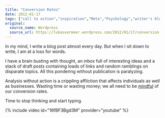```yaml
---
title: "Conversion Rates"
date: 2012-01-17
tags: ["call to action","inspiration","Meta","Psychology","writer's block"]
original:
  source_name: Wordpress
  source_url: https://lukasvermeer.wordpress.com/2012/01/17/conversion-rates/
---
```


In my mind, I write a blog post almost every day. But when I sit down to write, I am at a loss for words.

I have a brain busting with thought, an inbox full of interesting ideas and a stack of draft posts containing loads of links and random ramblings on disparate topics. All this pondering without publication is paralyzing.

Analysis without action is a crippling affliction that affects individuals as well as businesses. Wasting time or wasting money; we all need to be [mindful](https://plus.google.com/106518479241050228896/posts/WYMaW3rMixE) of our conversion rates.

Time to stop thinking and start typing.

{% include video id="16fBF3Bgd3M" provider="youtube" %}

